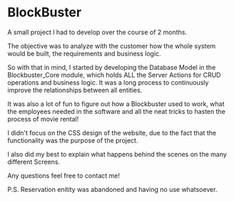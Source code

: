 # BlockBuster

A small project I had to develop over the course of 2 months. 

The objective was to analyze with the customer how the whole system would be built, the requirements and business logic. 

So with that in mind, I started by developing the Database Model in the Blockbuster_Core module, which holds ALL the Server Actions for CRUD operations and business logic. It was a long process to continuously improve the relationships between all entities.

It was also a lot of fun to figure out how a Blockbuster used to work, what the employees needed in the software and all the neat tricks to hasten the process of movie rental!

I didn't focus on the CSS design of the website, due to the fact that the functionality was the purpose of the project.

I also did my best to explain what happens behind the scenes on the many different Screens.

Any questions feel free to contact me! 

P.S. Reservation enitity was abandoned and having no use whatsoever.
